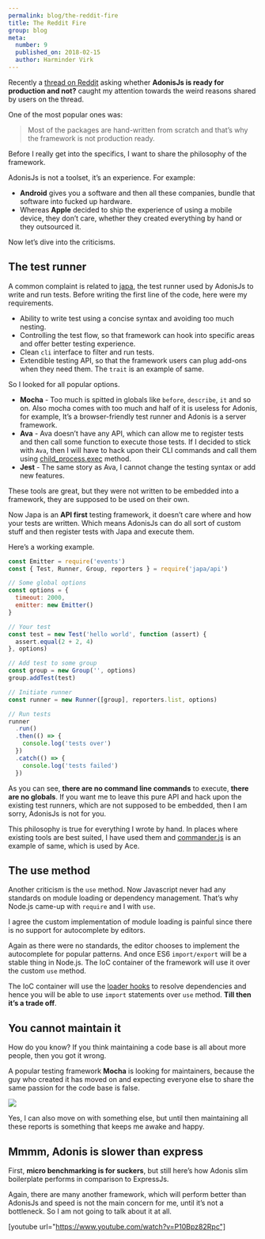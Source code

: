 ```yaml
---
permalink: blog/the-reddit-fire
title: The Reddit Fire
group: blog
meta:
  number: 9
  published_on: 2018-02-15
  author: Harminder Virk
---
```


Recently a [thread on Reddit](https://www.reddit.com/r/node/comments/7x3afi/anyone_using_adonisjs_in_production/) asking whether **AdonisJs is ready for production and not?** caught my attention towards the weird reasons shared by users on the thread.

One of the most popular ones was:

> Most of the packages are hand-written from scratch and that’s why the framework is not production ready.

Before I really get into the specifics, I want to share the philosophy of the framework.

AdonisJs is not a toolset, it’s an experience. For example:

- **Android** gives you a software and then all these companies, bundle that software into fucked up hardware.
- Whereas **Apple** decided to ship the experience of using a mobile device, they don’t care, whether they created everything by hand or they outsourced it.

Now let’s dive into the criticisms.

## The test runner

A common complaint is related to [japa](https://github.com/thetutlage/japa), the test runner used by AdonisJs to write and run tests. Before writing the first line of the code, here were my requirements.

- Ability to write test using a concise syntax and avoiding too much nesting.
- Controlling the test flow, so that framework can hook into specific areas and offer better testing experience.
- Clean `cli` interface to filter and run tests.
- Extendible testing API, so that the framework users can plug add-ons when they need them. The `trait` is an example of same.

So I looked for all popular options.

- **Mocha** - Too much is spitted in globals like `before`, `describe`, `it` and so on. Also mocha comes with too much and half of it is useless for Adonis, for example, It’s a browser-friendly test runner and Adonis is a server framework.
- **Ava** - Ava doesn’t have any API, which can allow me to register tests and then call some function to execute those tests. If I decided to stick with `Ava`, then I will have to hack upon their CLI commands and call them using [child_process.exec](https://nodejs.org/dist/latest-v9.x/docs/api/child_process.html#child_process_child_process_exec_command_options_callback) method.
- **Jest** - The same story as Ava, I cannot change the testing syntax or add new features.

These tools are great, but they were not written to be embedded into a framework, they are supposed to be used on their own.

Now Japa is an **API first** testing framework, it doesn’t care where and how your tests are written. Which means AdonisJs can do all sort of custom stuff and then register tests with Japa and execute them.

Here’s a working example.

```js
const Emitter = require('events')
const { Test, Runner, Group, reporters } = require('japa/api')

// Some global options
const options = {
  timeout: 2000,
  emitter: new Emitter()
}

// Your test
const test = new Test('hello world', function (assert) {
  assert.equal(2 + 2, 4)
}, options)

// Add test to some group
const group = new Group('', options)
group.addTest(test)

// Initiate runner
const runner = new Runner([group], reporters.list, options)

// Run tests
runner
  .run()
  .then(() => {
    console.log('tests over')
  })
  .catch(() => {
    console.log('tests failed')
  })
```

As you can see, **there are no command line commands** to execute, **there are no globals**. If you want me to leave this pure API and hack upon the existing test runners, which are not supposed to be embedded, then I am sorry, AdonisJs is not for you.

This philosophy is true for everything I wrote by hand. In places where existing tools are best suited, I have used them and [commander.js](https://github.com/tj/commander.js/) is an example of same, which is used by Ace.

## The use method

Another criticism is the `use` method. Now Javascript never had any standards on module loading or dependency management. That’s why Node.js came-up with `require` and I with `use`.

I agree the custom implementation of module loading is painful since there is no support for autocomplete by editors.

Again as there were no standards, the editor chooses to implement the autocomplete for popular patterns. And once ES6 `import/export` will be a stable thing in Node.js. The IoC container of the framework will use it over the custom `use` method.

The IoC container will use the [loader hooks](https://nodejs.org/dist/latest-v9.x/docs/api/esm.html#esm_loader_hooks) to resolve dependencies and hence you will be able to use `import` statements over `use` method. **Till then it’s a trade off**.

## You cannot maintain it

How do you know? If you think maintaining a code base is all about more people, then you got it wrong.

A popular testing framework **Mocha** is looking for maintainers, because the guy who created it has moved on and expecting everyone else to share the same passion for the code base is false.

![](https://res.cloudinary.com/adonis-js/image/upload/q_auto,w_auto,c_scale/v1588694377/adonisjs.com/blog/e6bec03e-30d0-4708-8eb3-0031853acf88_mtjy0r.webp)

Yes, I can also move on with something else, but until then maintaining all these reports is something that keeps me awake and happy.

## Mmmm, Adonis is slower than express

First, **micro benchmarking is for suckers**, but still here’s how Adonis slim boilerplate performs in comparison to ExpressJs.

Again, there are many another framework, which will perform better than AdonisJs and speed is not the main concern for me, until it’s not a bottleneck. So I am not going to talk about it at all.

[youtube url="https://www.youtube.com/watch?v=P10Bpz82Rpc"]
